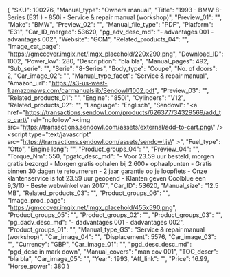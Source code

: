 {
  "SKU": 100276, 
  "Manual_type": "Owners manual", 
  "Title": "1993 - BMW 8-Series  (E31 ) - 850i - Service & repair manual (workshop)", 
  "Preview_01": "", 
  "Make": "BMW", 
  "Preview_02": "", 
  "Manual_file_type": "PDF", 
  "Platform": "E31", 
  "Car_ID_merged": 53620, 
  "pg_adv_desc_md": "- advantages 001 - advantages 002", 
  "Website": "GCM", 
  "Related_products_04": "", 
  "Image_cat_page": "https://gmccover.imgix.net/Imgx_placehold/220x290.png", 
  "Download_ID": 1002, 
  "Power_kw": 280, 
  "Description": "bla bla", 
  "Manual_pages": 492, 
  "Sub_serie": "", 
  "Serie": "8-Series", 
  "Body_type": "Coupe", 
  "No. of doors": 2, 
  "Car_image_02": "", 
  "Manual_type_facet": "Service & repair manual", 
  "Amazon_url": "https://s3-us-west-1.amazonaws.com/carmanualslib/Sendowl/1002.pdf", 
  "Preview_03": "", 
  "Related_products_01": "", 
  "Engine": "850i", 
  "Cylinders": "V12", 
  "Related_products_02": "", 
  "Language": "Englisch", 
  "Sendowl": "<a href=\"https://transactions.sendowl.com/products/626377/34329569/add_to_cart\" rel=\"nofollow\"><img src=\"https://transactions.sendowl.com/assets/external/add-to-cart.png\" /></a><script type=\"text/javascript\" src=\"https://transactions.sendowl.com/assets/sendowl.js\" ></script>", 
  "Fuel_type": "Otto", 
  "Engine long": "", 
  "Product_groups_04": "", 
  "Preview_04": "", 
  "Torque_Nm": 550, 
  "pgatc_desc_md": "-  Voor 23.59 uur besteld, morgen gratis bezorgd  -  Morgen gratis ophalen bij 2.600+ ophaalpunten  -  Gratis binnen 30 dagen te retourneren  -  2 jaar garantie op je loopfiets  -  Onze klantenservice is tot 23.59 uur geopend  -  Klanten geven Coolblue een 9,3/10   -  Beste webwinkel van 2017", 
  "Car_ID": 53620, 
  "Manual_size": "12.5 MB", 
  "Related_products_03": "", 
  "Product_groups_06": "", 
  "Image_prod_page": "https://gmccover.imgix.net/Imgx_placehold/455x590.png", 
  "Product_groups_05": "", 
  "Product_groups_02": "", 
  "Product_groups_03": "", 
  "pg_dadv_desc_md": "- dadvantages 001 - dadvantages 002", 
  "Product_groups_01": "", 
  "Manual_type_GS": "Service & repair manual (workshop)", 
  "Car_image_04": "", 
  "Displacement": 5576, 
  "Car_image_03": "", 
  "Currency": "GBP", 
  "Car_image_01": "", 
  "pgd_desc_desc_md": "pgd_desc in mark down", 
  "Manual_covers": "man cov 001", 
  "TOC_descr": "bla bla", 
  "Car_image_05": "", 
  "Year": 1993, 
  "Aff_link": "", 
  "Price": 16.99, 
  "Horse_power": 380
}